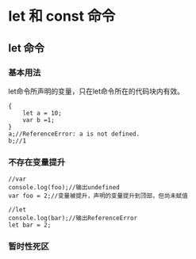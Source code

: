 # let 和 const 命令

## let 命令

### 基本用法
let命令所声明的变量，只在let命令所在的代码块内有效。
```
{
    let a = 10;
    var b =1;
}
a;//ReferenceError: a is not defined.
b;//1
```

### 不存在变量提升
```
//var 
console.log(foo);//输出undefined
var foo = 2;//变量被提升，声明的变量提升到顶部，但尚未赋值

//let
console.log(bar);//输出ReferenceError
let bar = 2;
```

### 暂时性死区
